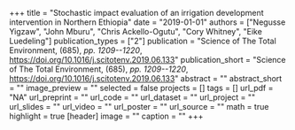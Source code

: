 +++
title = "Stochastic impact evaluation of an irrigation development intervention in Northern Ethiopia"
date = "2019-01-01"
authors = ["Negusse Yigzaw", "John Mburu", "Chris Ackello-Ogutu", "Cory Whitney", "Eike Luedeling"]
publication_types = ["2"]
publication = "Science of The Total Environment, (685), _pp. 1209--1220_, https://doi.org/10.1016/j.scitotenv.2019.06.133"
publication_short = "Science of The Total Environment, (685), _pp. 1209--1220_, https://doi.org/10.1016/j.scitotenv.2019.06.133"
abstract = ""
abstract_short = ""
image_preview = ""
selected = false
projects = []
tags = []
url_pdf = "NA"
url_preprint = ""
url_code = ""
url_dataset = ""
url_project = ""
url_slides = ""
url_video = ""
url_poster = ""
url_source = ""
math = true
highlight = true
[header]
image = ""
caption = ""
+++

